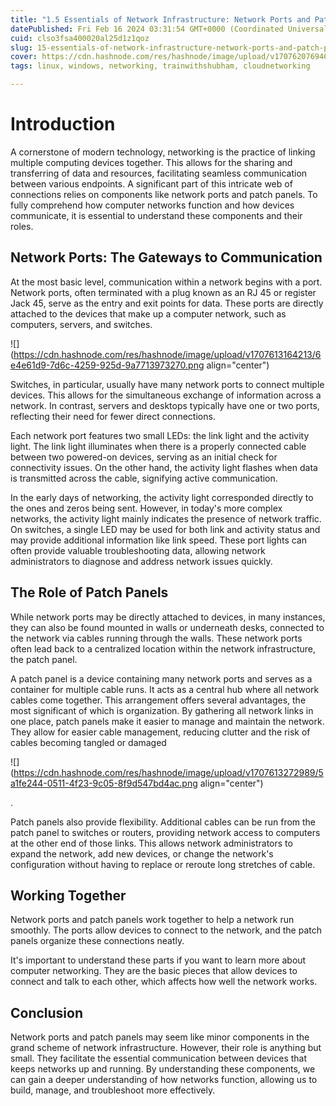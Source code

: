 ```yaml
---
title: "1.5 Essentials of Network Infrastructure: Network Ports and Patch Panels"
datePublished: Fri Feb 16 2024 03:31:54 GMT+0000 (Coordinated Universal Time)
cuid: clso3fsa400020al25d1z1qoz
slug: 15-essentials-of-network-infrastructure-network-ports-and-patch-panels
cover: https://cdn.hashnode.com/res/hashnode/image/upload/v1707620769468/1d84e8e5-ddb4-44ac-8255-40713fecb095.png
tags: linux, windows, networking, trainwithshubham, cloudnetworking

---
```


# Introduction

A cornerstone of modern technology, networking is the practice of linking multiple computing devices together. This allows for the sharing and transferring of data and resources, facilitating seamless communication between various endpoints. A significant part of this intricate web of connections relies on components like network ports and patch panels. To fully comprehend how computer networks function and how devices communicate, it is essential to understand these components and their roles.

## Network Ports: The Gateways to Communication

At the most basic level, communication within a network begins with a port. Network ports, often terminated with a plug known as an RJ 45 or register Jack 45, serve as the entry and exit points for data. These ports are directly attached to the devices that make up a computer network, such as computers, servers, and switches.

![](https://cdn.hashnode.com/res/hashnode/image/upload/v1707613164213/6e4e61d9-7d6c-4259-925d-9a7713973270.png align="center")

Switches, in particular, usually have many network ports to connect multiple devices. This allows for the simultaneous exchange of information across a network. In contrast, servers and desktops typically have one or two ports, reflecting their need for fewer direct connections.

Each network port features two small LEDs: the link light and the activity light. The link light illuminates when there is a properly connected cable between two powered-on devices, serving as an initial check for connectivity issues. On the other hand, the activity light flashes when data is transmitted across the cable, signifying active communication.

In the early days of networking, the activity light corresponded directly to the ones and zeros being sent. However, in today's more complex networks, the activity light mainly indicates the presence of network traffic. On switches, a single LED may be used for both link and activity status and may provide additional information like link speed. These port lights can often provide valuable troubleshooting data, allowing network administrators to diagnose and address network issues quickly.

## The Role of Patch Panels

While network ports may be directly attached to devices, in many instances, they can also be found mounted in walls or underneath desks, connected to the network via cables running through the walls. These network ports often lead back to a centralized location within the network infrastructure, the patch panel.

A patch panel is a device containing many network ports and serves as a container for multiple cable runs. It acts as a central hub where all network cables come together. This arrangement offers several advantages, the most significant of which is organization. By gathering all network links in one place, patch panels make it easier to manage and maintain the network. They allow for easier cable management, reducing clutter and the risk of cables becoming tangled or damaged

![](https://cdn.hashnode.com/res/hashnode/image/upload/v1707613272989/5a1fe244-0511-4f23-9c05-8f9d547bd4ac.png align="center")

.

Patch panels also provide flexibility. Additional cables can be run from the patch panel to switches or routers, providing network access to computers at the other end of those links. This allows network administrators to expand the network, add new devices, or change the network's configuration without having to replace or reroute long stretches of cable.

## Working Together

Network ports and patch panels work together to help a network run smoothly. The ports allow devices to connect to the network, and the patch panels organize these connections neatly.

It's important to understand these parts if you want to learn more about computer networking. They are the basic pieces that allow devices to connect and talk to each other, which affects how well the network works.

## Conclusion

Network ports and patch panels may seem like minor components in the grand scheme of network infrastructure. However, their role is anything but small. They facilitate the essential communication between devices that keeps networks up and running. By understanding these components, we can gain a deeper understanding of how networks function, allowing us to build, manage, and troubleshoot more effectively.